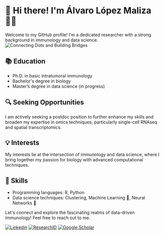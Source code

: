 # 👋 Hi there! I'm Álvaro López Maliza 👨‍🔬

Welcome to my GitHub profile! I'm a dedicated researcher with a strong background in immunology and data science.
![Connecting Dots and Building Bridges](url_de_tu_imagen)

## 📚 Education
- Ph.D. in basic intratumoral immunology
- Bachelor's degree in biology
- Master’s degree in data science (in progress)

## 🔍 Seeking Opportunities
I am actively seeking a postdoc position to further enhance my skills and broaden my expertise in omics techniques, particularly single-cell RNAseq and spatial transcriptomics.

## 💡 Interests
My interests lie at the intersection of immunology and data science, where I bring together my passion for biology with advanced computational techniques.

## 🚀 Skills
- Programming languages: R, Python
- Data science techniques: Clustering, Machine Learning 🤖, Neural Networks 🧠

Let's connect and explore the fascinating realms of data-driven immunology! Feel free to reach out to me.

[![Linkedin](https://img.shields.io/badge/-Linkedin-blue?style=for-the-badge&logo=Linkedin&logoColor=white)](https://www.linkedin.com/in/%C3%A1lvaro-l%C3%B3pez-malizia-458a9a115/)
[![ResearchID](https://img.shields.io/badge/-ResearchID-red?style=for-the-badge&logo=ResearchGate&logoColor=white)](https://researchid.co/alvaroresearhid)
[![Google Scholar](https://img.shields.io/badge/-Google%20Scholar-orange?style=for-the-badge&logo=Google-Scholar&logoColor=white)](https://scholar.google.com/citations?user=4dHg5W4AAAAJ&hl=en)
